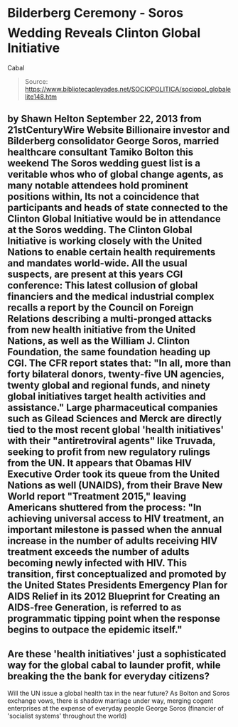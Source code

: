 # Bilderberg Ceremony - Soros Wedding Reveals Clinton Global Initiative 
Cabal

> Source: https://www.bibliotecapleyades.net/SOCIOPOLITICA/sociopol_globalelite148.htm

by Shawn Helton
September 22, 2013
from
21stCenturyWire Website
Billionaire investor and
Bilderberg consolidator George
Soros, married
healthcare consultant Tamiko Bolton this weekend
The Soros wedding guest list is a veritable
whos who of global change agents, as many notable attendees hold prominent
positions within,
Its not a coincidence that participants
and heads of state connected to the Clinton Global Initiative would be in
attendance at the Soros wedding.
The Clinton Global Initiative is working closely with
the United Nations to
enable certain health requirements and mandates world-wide.
All the usual suspects, are present at this years CGI conference:
This latest collusion of global
financiers and the medical industrial complex recalls a report by
the
Council on Foreign Relations describing a
multi-pronged attacks
from new health initiative
from
the United Nations,
as well as the William J. Clinton Foundation,
the same foundation heading up CGI.
The CFR report states that:
"In
all, more
than forty bilateral donors, twenty-five UN agencies, twenty global
and regional funds, and ninety global initiatives target health
activities and assistance."
Large pharmaceutical companies such as Gilead
Sciences and Merck are directly
tied to the most recent global 'health initiatives' with their "antiretroviral
agents" like Truvada, seeking to
profit from new regulatory rulings from the UN.
It appears that
Obamas HIV Executive Order took its queue from the
United Nations as well (UNAIDS),
from their Brave New World report "Treatment
2015," leaving Americans shuttered from the process:
"In
achieving universal access to HIV treatment, an important milestone is
passed when the annual increase in the number of adults receiving HIV
treatment exceeds the number of adults becoming newly infected with HIV.
This
transition, first conceptualized and promoted by the United States
Presidents Emergency Plan for AIDS Relief in its 2012 Blueprint for
Creating an AIDS-free Generation, is referred to as programmatic tipping
point when the response begins to outpace the epidemic itself."
-
Are these 'health
initiatives' just a sophisticated way for the global cabal to
launder profit, while breaking the the bank for everyday citizens?
-
Will the UN issue a global
health tax in the near future?
As Bolton
and Soros exchange vows, there is shadow marriage under way, merging cogent
enterprises at the expense of everyday people
George Soros (financier
of 'socialist systems' throughout the world)
